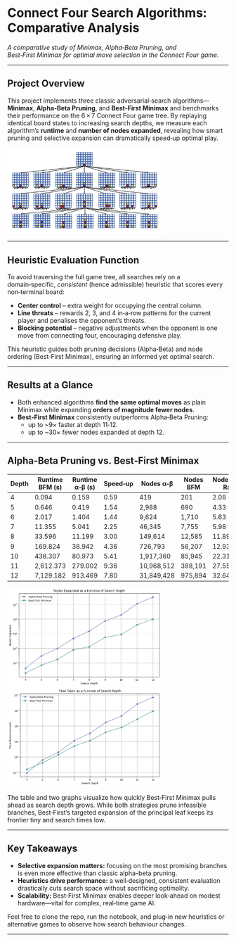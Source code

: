 # Connect Four Search Algorithms: Comparative Analysis

_A comparative study of Minimax, Alpha‑Beta Pruning, and Best‑First Minimax for optimal move selection in the Connect Four game._

---

## Project Overview
This project implements three classic adversarial‑search algorithms—**Minimax**, **Alpha‑Beta Pruning**, and **Best‑First Minimax** and benchmarks their performance on the 6 × 7 Connect Four game tree. By replaying identical board states to increasing search depths, we measure each algorithm’s **runtime** and **number of nodes expanded**, revealing how smart pruning and selective expansion can dramatically speed‑up optimal play.

<img src="assets/connect4_board.png" alt="Connect‑Four Board" width="350">

---

## Heuristic Evaluation Function
To avoid traversing the full game tree, all searches rely on a domain‑specific, *consistent* (hence admissible) heuristic that scores every non‑terminal board:

* **Center control** – extra weight for occupying the central column.
* **Line threats** – rewards 2, 3, and 4 in‑a‑row patterns for the current player and penalises the opponent’s threats.
* **Blocking potential** – negative adjustments when the opponent is one move from connecting four, encouraging defensive play.

This heuristic guides both pruning decisions (Alpha‑Beta) and node ordering (Best‑First Minimax), ensuring an informed yet optimal search.

---

## Results at a Glance
* Both enhanced algorithms **find the same optimal moves** as plain Minimax while expanding **orders of magnitude fewer nodes**.
* **Best‑First Minimax** consistently outperforms Alpha‑Beta Pruning:
  * up to ~9× faster at depth 11‑12.
  * up to ~30× fewer nodes expanded at depth 12.

---

## Alpha‑Beta Pruning vs. Best‑First Minimax

| Depth | Runtime BFM (s) | Runtime α‑β (s) | Speed‑up | Nodes α‑β  | Nodes BFM | Node‑Prune Ratio |
| ----- | --------------- | --------------- | -------- | ---------- | --------- | ---------------- |
| 4     | 0.094           | 0.159           | 0.59     | 419        | 201       | 2.08             |
| 5     | 0.646           | 0.419           | 1.54     | 2,988      | 690       | 4.33             |
| 6     | 2.017           | 1.404           | 1.44     | 9,624      | 1,710     | 5.63             |
| 7     | 11.355          | 5.041           | 2.25     | 46,345     | 7,755     | 5.98             |
| 8     | 33.596          | 11.199          | 3.00     | 149,614    | 12,585    | 11.89            |
| 9     | 169.824         | 38.942          | 4.36     | 726,793    | 56,207    | 12.93            |
| 10    | 438.307         | 80.973          | 5.41     | 1,917,360  | 85,945    | 22.31            |
| 11    | 2,612.373       | 279.002         | 9.36     | 10,968,512 | 398,191   | 27.55            |
| 12    | 7,129.182       | 913.469         | 7.80     | 31,849,428 | 975,894   | 32.64            |


<img src="assets/nodes_vs_depth.png" alt="Nodes Expanded vs Depth" width="350">

<img src="assets/time_vs_depth.png" alt="Time vs Depth" width="350">

The table and two graphs visualize how quickly Best‑First Minimax pulls ahead as search depth grows. While both strategies prune infeasible branches, Best‑First’s targeted expansion of the principal leaf keeps its frontier tiny and search times low.

---

## Key Takeaways
* **Selective expansion matters:** focusing on the most promising branches is even more effective than classic alpha–beta pruning.
* **Heuristics drive performance:** a well‑designed, consistent evaluation drastically cuts search space without sacrificing optimality.
* **Scalability:** Best‑First Minimax enables deeper look‑ahead on modest hardware—vital for complex, real‑time game AI.

Feel free to clone the repo, run the notebook, and plug‑in new heuristics or alternative games to observe how search behaviour changes.

---
